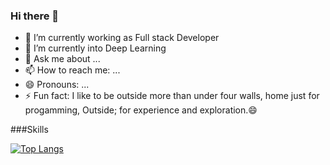 ### Hi there 👋

- 🔭 I’m currently working as Full stack Developer
- 🌱 I’m currently into Deep Learning
- 💬 Ask me about ...
- 📫 How to reach me: ...
- 😄 Pronouns: ...
- ⚡ Fun fact: I like to be outside more than under four walls, home just for progamming, Outside; for experience and exploration.😄

###Skills


[![Top Langs](https://github-readme-stats.vercel.app/api/top-langs/?username=AlokSinghKumar&layout=compact)](https://github.com/AlokSinghKumar/github-readme-stats)